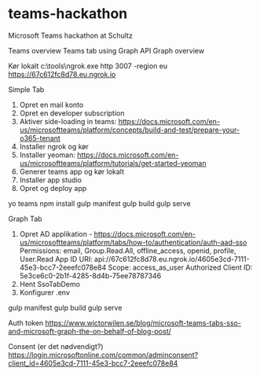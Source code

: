 # teams-hackathon
Microsoft Teams hackathon at Schultz


Teams overview
Teams tab using Graph API
Graph overview

Kør lokalt
c:\tools\ngrok.exe http 3007 -region eu
https://67c612fc8d78.eu.ngrok.io

Simple Tab

1. Opret en mail konto
2. Opret en developer subscription
3. Aktiver side-loading in teams: https://docs.microsoft.com/en-us/microsoftteams/platform/concepts/build-and-test/prepare-your-o365-tenant
4. Installer ngrok og kør
5. Installer yeoman: https://docs.microsoft.com/en-us/microsoftteams/platform/tutorials/get-started-yeoman
6. Generer teams app og kør lokalt
7. Installer app studio
8. Opret og deploy app

yo teams
npm install
gulp manifest
gulp build
gulp serve

Graph Tab

1. Opret AD applikation - https://docs.microsoft.com/en-us/microsoftteams/platform/tabs/how-to/authentication/auth-aad-sso
   Permissions: email, Group.Read.All, offline_access, openid, profile, User.Read
   App ID URI: api://67c612fc8d78.eu.ngrok.io/4605e3cd-7111-45e3-bcc7-2eeefc078e84
   Scope: access_as_user
   Authorized Client ID: 5e3ce6c0-2b1f-4285-8d4b-75ee78787346
2. Hent SsoTabDemo
3. Konfigurer .env

gulp manifest
gulp build
gulp serve

Auth token
https://www.wictorwilen.se/blog/microsoft-teams-tabs-sso-and-microsoft-graph-the-on-behalf-of-blog-post/

Consent (er det nødvendigt?)
https://login.microsoftonline.com/common/adminconsent?client_id=4605e3cd-7111-45e3-bcc7-2eeefc078e84




